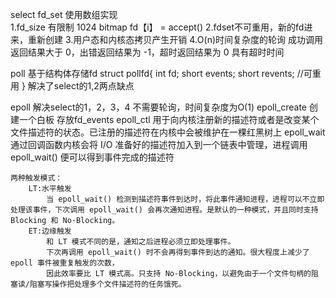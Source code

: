 select
	fd_set 使用数组实现  
		1.fd_size 有限制 1024 bitmap
			fd【i】 = accept()
		2.fdset不可重用，新的fd进来，重新创建
		3.用户态和内核态拷贝产生开销
		4.O(n)时间复杂度的轮询
		成功调用返回结果大于 0，出错返回结果为 -1，超时返回结果为 0
		具有超时时间

poll
	基于结构体存储fd
	struct pollfd{
		int fd;
		short events;
		short revents; //可重用
	}
	解决了select的1,2两点缺点

epoll
	解决select的1，2，3，4
	不需要轮询，时间复杂度为O(1)
	epoll_create  创建一个白板 存放fd_events
	epoll_ctl 用于向内核注册新的描述符或者是改变某个文件描述符的状态。已注册的描述符在内核中会被维护在一棵红黑树上
	epoll_wait 通过回调函数内核会将 I/O 准备好的描述符加入到一个链表中管理，进程调用 epoll_wait() 便可以得到事件完成的描述符

	两种触发模式：
		LT:水平触发
			当 epoll_wait() 检测到描述符事件到达时，将此事件通知进程，进程可以不立即处理该事件，下次调用 epoll_wait() 会再次通知进程。是默认的一种模式，并且同时支持 Blocking 和 No-Blocking。
		ET:边缘触发
			和 LT 模式不同的是，通知之后进程必须立即处理事件。
			下次再调用 epoll_wait() 时不会再得到事件到达的通知。很大程度上减少了 epoll 事件被重复触发的次数，
			因此效率要比 LT 模式高。只支持 No-Blocking，以避免由于一个文件句柄的阻塞读/阻塞写操作把处理多个文件描述符的任务饿死。
